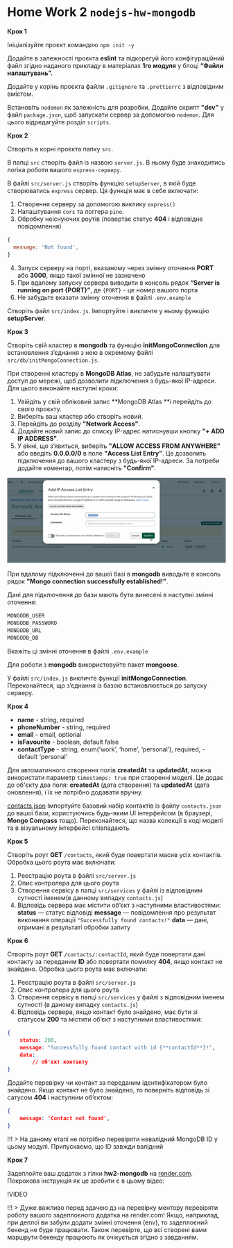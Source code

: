 # Home Work 2 `nodejs-hw-mongodb`

**Крок 1**

Ініціалізуйте проєкт командою `npm init -y`

Додайте в залежності проєкта **eslint** та підкорегуй його конфігураційний файл згідно наданого прикладу в матеріалах **1го модуля** у блоці **“Файли налаштувань”.**

Додайте у корінь проєкта файли `.gitignore` та `.prettierrc` з відповідним вмістом.

Встановіть `nodemon` як залежність для розробки. Додайте скрипт **"dev"** у файл `package.json`, щоб запускати сервер за допомогою `nodemon`. Для цього відредагуйте розділ `scripts`.

**Крок 2**

Створіть в корні проєкта папку `src`.

В папці `src` створіть файл із назвою `server.js`. В ньому буде знаходитись логіка роботи вашого `express-серверу`.

В файлі `src/server.js` створіть функцію `setupServer`, в якій буде створюватись `express` сервер. Ця функція має в себе включати:

1. Створення серверу за допомогою виклику `express()`
2. Налаштування `cors` та логгера `pino`.
3. Обробку неіснуючих роутів (повертає статус **404** і відповідне повідомлення)
```js
{
  message: 'Not found',
}
```
4. Запуск серверу на порті, вказаному через змінну оточення **PORT** або **3000**, якщо такої змінної не зазначено
5. При вдалому запуску сервера виводити в консоль рядок **“Server is running on port {PORT}”**, де `{PORT}` - це номер вашого порта
6. Не забудьте вказати змінну оточення в файлі `.env.example`

Створіть файл `src/index.js`. Імпортуйте і викличте у ньому функцію **setupServer**.


**Крок 3**

Створіть свій кластер в **mongodb** та функцію **initMongoConnection** для встановлення зʼєднання з нею в окремому файлі `src/db/initMongoConnection.js`.



При створенні кластеру в **MongoDB Atlas**, не забудьте налаштувати доступ до мережі, щоб дозволити підключення з будь-якої IP-адреси. Для цього виконайте наступні кроки:

1. Увійдіть у свій обліковий запис **MongoDB Atlas **і перейдіть до свого проєкту.
2. Виберіть ваш кластер або створіть новий.
3. Перейдіть до розділу **"Network Access"**.
4. Додайте новий запис до списку IP-адрес натиснувши кнопку **"+ ADD IP ADDRESS"**.
5. У вікні, що з’явиться, виберіть **"ALLOW ACCESS FROM ANYWHERE"** або введіть **0.0.0.0/0** в поле **"Access List Entry"**. Це дозволить підключення до вашого кластеру з будь-якої IP-адреси.
За потреби додайте коментар, потім натисніть **"Confirm"**.

![alt text](image.png)

При вдалому підключенні до вашої базі в **mongodb** виводьте в консоль рядок **"Mongo connection successfully established!"**.

Дані для підключення до бази мають бути винесені в наступні змінні оточення:
```js
MONGODB_USER
MONGODB_PASSWORD
MONGODB_URL
MONGODB_DB
```
Вкажіть ці змінні оточення в файлі `.env.example`

Для роботи з **mongodb** використовуйте пакет **mongoose**.

У файлі `src/index.js` викличте функції **initMongoConnection**. Переконайтеся, що зʼєднання із базою встановлюється до запуску серверу.

**Крок 4**

- **name** - string, required
- **phoneNumber** - string, required
- **email** - email, optional
- **isFavourite** - boolean, default false
- **contactType** - string, enum(’work’, ‘home’, ‘personal’), required, - default ‘personal’

Для автоматичного створення полів **createdAt** та **updatedAt**, можна використати параметр `timestamps: true` при створенні моделі. Це додає до об'єкту два поля: **createdAt** (дата створення) та **updatedAt** (дата оновлення), і їх не потрібно додавати вручну.

[contacts.json](https://drive.google.com/file/d/1oTu7HLIViJ5-X4QjzEEOFJoDjbK5vk_J/view)
Імпортуйте базовий набір контактів із файлу `contacts.json` до вашої бази, користуючись будь-яким UI інтерфейсом (в браузері, **Mongo Compass** тощо). Переконайтеся, що назва колекції в коді моделі та в візуальному інтерфейсі співпадають.

**Крок 5**

Створіть роут **GET** `/contacts`, який буде повертати масив усіх контактів. Обробка цього роута має включати:

1. Реєстрацію роута в файлі `src/server.js`
2. Опис контролера для цього роута
3. Створення сервісу в папці `src/services` у файлі із відповідним сутності іменем(в данному випадку `contacts.js`)
4. Відповідь сервера має містити об’єкт з наступними властивостями:
**status** — статус відповіді
**message** — повідомлення про результат виконання операції `"Successfully found contacts!"`
**data** — дані, отримані в результаті обробки запиту

**Крок 6**

Створіть роут **GET** `/contacts/:contactId`, який буде повертати дані контакту за переданим **ID** або повертати помилку **404**, якщо контакт не знайдено. Обробка цього роута має включати:

1. Реєстрацію роута в файлі `src/server.js`
2. Опис контролера для цього роута
3. Створення сервісу в папці `src/services` у файлі з відповідним іменем сутності (в даному випадку `contacts.js`)
4. Відповідь сервера, якщо контакт було знайдено, має бути зі статусом **200** та містити об’єкт з наступними властивостями:

```json
{
	status: 200,
	message: "Successfully found contact with id {**contactId**}!",
	data:
		// об'єкт контакту
}
```
Додайте перевірку чи контакт за переданим ідентифікатором було знайдено. Якщо контакт не було знайдено, то поверніть відповідь зі сатусом **404** і наступним об’єктом:

```json
{
	message: 'Contact not found',
}
```

!!! > На даному етапі не потрібно перевіряти невалідний MongoDB ID у цьому модулі. Припускаємо, що ID завжди валідний

**Крок 7**

Задеплойте ваш додаток з гілки **hw2-mongodb** на [render.com](https://render.com/). Покрокова інструкція як це зробити є в цьому відео:

!VIDEO

!!! > Дуже важливо перед здачею дз на перевірку ментору перевіряти роботу вашого задеплоєного додатка на render.com! Якщо, наприклад, при деплої ви забули додати змінні оточення (env), то задеплоєний бекенд не буде працювати. Також перевірте, що всі створені вами маршрути бекенду працюють як очікується згідно з завданням.
